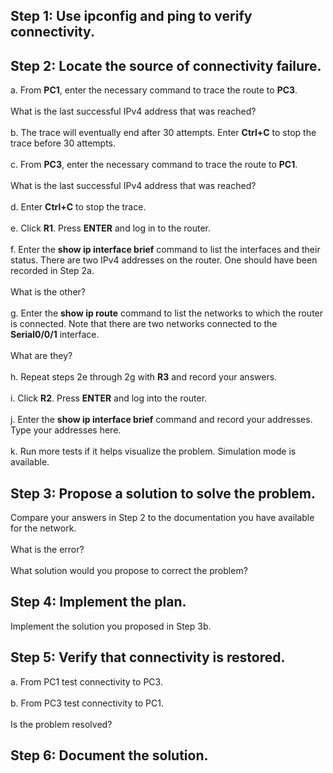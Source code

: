## Step 1: Use ipconfig and ping to verify connectivity.
## Step 2: Locate the source of connectivity failure.
a. From **PC1**, enter the necessary command to trace the route to **PC3**.<br><br>
What is the last successful IPv4 address that was reached?<br><br>
b. The trace will eventually end after 30 attempts. Enter **Ctrl+C** to stop the trace before 30 attempts.<br><br>
c. From **PC3**, enter the necessary command to trace the route to **PC1**.<br><br>
What is the last successful IPv4 address that was reached?<br><br>
d. Enter **Ctrl+C** to stop the trace.<br><br>
e. Click **R1**. Press **ENTER** and log in to the router.<br><br>
f. Enter the **show ip interface brief** command to list the interfaces and their status. There are two IPv4 addresses on the router. One should have been recorded in Step 2a.<br><br>
What is the other?<br><br>
g. Enter the **show ip route** command to list the networks to which the router is connected. Note that there are two networks connected to the **Serial0/0/1** interface.<br><br>
What are they?<br><br>
h. Repeat steps 2e through 2g with **R3** and record your answers.<br><br>
i. Click **R2**. Press **ENTER** and log into the router.<br><br>
j. Enter the **show ip interface brief** command and record your addresses. Type your addresses here.<br><br>
k. Run more tests if it helps visualize the problem. Simulation mode is available. 
## Step 3: Propose a solution to solve the problem.
Compare your answers in Step 2 to the documentation you have available for the network.<br><br>
What is the error?<br><br>
What solution would you propose to correct the problem?
## Step 4: Implement the plan.
Implement the solution you proposed in Step 3b.
## Step 5: Verify that connectivity is restored.
a. From PC1 test connectivity to PC3.<br><br>
b. From PC3 test connectivity to PC1.<br><br>
Is the problem resolved?
## Step 6: Document the solution.
